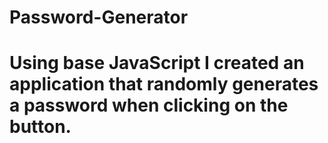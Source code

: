 # Password-Generator


# Using base JavaScript I created an application that randomly generates a password when clicking on the button.
